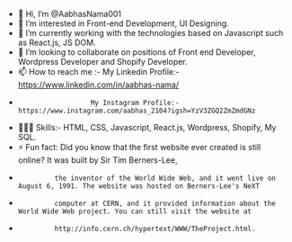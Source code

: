 - 👋 Hi, I’m @AabhasNama001
- 👀 I’m interested in Front-end Development, UI Designing.
- 🌱 I’m currently working with the technologies based on Javascript such as React.js, JS DOM.
- 💞️ I’m looking to collaborate on positions of Front end Developer, Wordpress Developer and Shopify Developer.
- 📫 How to reach me :- My Linkedin Profile:- https://www.linkedin.com/in/aabhas-nama/
-                       My Instagram Profile:- https://www.instagram.com/aabhas_2104?igsh=YzV3ZGQ2ZmZmdGNz
- 👨🏻‍💻 Skills:- HTML, CSS, Javascript, React.js, Wordpress, Shopify, My SQL.
- ⚡ Fun fact: Did you know that the first website ever created is still online? It was built by Sir Tim Berners-Lee,
-              the inventor of the World Wide Web, and it went live on August 6, 1991. The website was hosted on Berners-Lee's NeXT
-              computer at CERN, and it provided information about the World Wide Web project. You can still visit the website at
-              http://info.cern.ch/hypertext/WWW/TheProject.html.

<!---
AabhasNama001/AabhasNama001 is a ✨ special ✨ repository because its `README.md` (this file) appears on your GitHub profile.
You can click the Preview link to take a look at your changes.
--->
